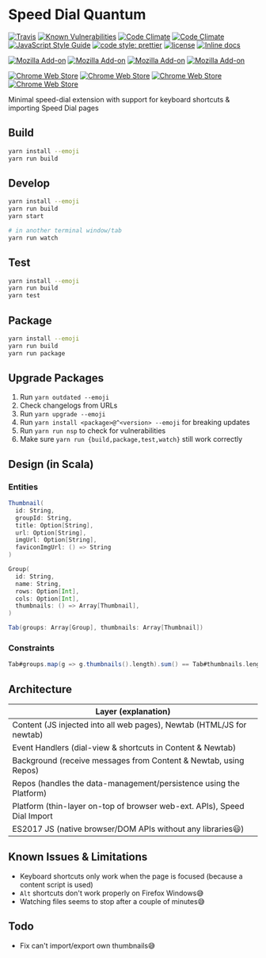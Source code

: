 # Speed Dial Quantum

[![Travis](https://img.shields.io/travis/Ahimta/speed-dial-quantum.svg?style=flat-square)](https://travis-ci.org/Ahimta/speed-dial-quantum)
[![Known Vulnerabilities](https://snyk.io/test/github/Ahimta/speed-dial-quantum/badge.svg?style=flat-square)](https://snyk.io/test/github/Ahimta/speed-dial-quantum)
[![Code Climate](https://img.shields.io/codeclimate/maintainability/Ahimta/speed-dial-quantum.svg?style=flat-square)](https://codeclimate.com/github/Ahimta/speed-dial-quantum/maintainability)
[![Code Climate](https://img.shields.io/codeclimate/Ahimta/speed-dial-quantum.svg?style=flat-square)](https://codeclimate.com/github/Ahimta/speed-dial-quantum/test_coverage)
[![JavaScript Style Guide](https://img.shields.io/badge/code_style-standard-brightgreen.svg?style=flat-square)](https://standardjs.com)
[![code style: prettier](https://img.shields.io/badge/code_style-prettier-ff69b4.svg?style=flat-square)](https://github.com/prettier/prettier)
[![license](https://img.shields.io/github/license/Ahimta/speed-dial-quantum.svg?style=flat-square)](https://github.com/Ahimta/speed-dial-quantum)
[![Inline docs](http://inch-ci.org/github/Ahimta/speed-dial-quantum.svg?branch=master&style=flat-square)](http://inch-ci.org/github/Ahimta/speed-dial-quantum)

[![Mozilla Add-on](https://img.shields.io/amo/v/speed-dial-quantum.svg?style=flat-square)](https://addons.mozilla.org/en-GB/firefox/addon/speed-dial-quantum)
[![Mozilla Add-on](https://img.shields.io/amo/d/speed-dial-quantum.svg?style=flat-square)](https://addons.mozilla.org/en-GB/firefox/addon/speed-dial-quantum/)
[![Mozilla Add-on](https://img.shields.io/amo/users/speed-dial-quantum.svg?style=flat-square)](https://addons.mozilla.org/en-GB/firefox/addon/speed-dial-quantum/)
[![Mozilla Add-on](https://img.shields.io/amo/stars/speed-dial-quantum.svg?style=flat-square)](https://addons.mozilla.org/en-GB/firefox/addon/speed-dial-quantum)

[![Chrome Web Store](https://img.shields.io/chrome-web-store/v/fadmmkodlffpamiglnmodpkmbpalbkmp.svg?style=flat-square)](https://chrome.google.com/webstore/detail/speed-dial-quantum/fadmmkodlffpamiglnmodpkmbpalbkmp)
[![Chrome Web Store](https://img.shields.io/chrome-web-store/users/fadmmkodlffpamiglnmodpkmbpalbkmp.svg?style=flat-square)](https://chrome.google.com/webstore/detail/speed-dial-quantum/fadmmkodlffpamiglnmodpkmbpalbkmp)
[![Chrome Web Store](https://img.shields.io/chrome-web-store/stars/fadmmkodlffpamiglnmodpkmbpalbkmp.svg?style=flat-square)](https://chrome.google.com/webstore/detail/speed-dial-quantum/fadmmkodlffpamiglnmodpkmbpalbkmp)
[![Chrome Web Store](https://img.shields.io/chrome-web-store/price/fadmmkodlffpamiglnmodpkmbpalbkmp.svg?style=flat-square)](https://chrome.google.com/webstore/detail/speed-dial-quantum/fadmmkodlffpamiglnmodpkmbpalbkmp)

Minimal speed-dial extension with support for keyboard shortcuts & importing Speed Dial pages

## Build

```bash
yarn install --emoji
yarn run build
```

## Develop

```bash
yarn install --emoji
yarn run build
yarn start

# in another terminal window/tab
yarn run watch
```

## Test

```bash
yarn install --emoji
yarn run build
yarn test
```

## Package

```bash
yarn install --emoji
yarn run build
yarn run package
```

## Upgrade Packages

1.  Run `yarn outdated --emoji`
2.  Check changelogs from URLs
3.  Run `yarn upgrade --emoji`
4.  Run `yarn install <package>@^<version> --emoji` for breaking updates
5.  Run `yarn run nsp` to check for vulnerabilities
6.  Make sure `yarn run {build,package,test,watch}` still work correctly

## Design (in Scala)

### Entities

```scala
Thumbnail(
  id: String,
  groupId: String,
  title: Option[String],
  url: Option[String],
  imgUrl: Option[String],
  faviconImgUrl: () => String
)

Group(
  id: String,
  name: String,
  rows: Option[Int],
  cols: Option[Int],
  thumbnails: () => Array[Thumbnail],
)

Tab(groups: Array[Group], thumbnails: Array[Thumbnail])
```

### Constraints

```scala
Tab#groups.map(g => g.thumbnails().length).sum() == Tab#thumbnails.length
```

## Architecture

| Layer (explanation)                                                      |
| ------------------------------------------------------------------------ |
| Content (JS injected into all web pages), Newtab (HTML/JS for newtab)    |
| Event Handlers (dial-view & shortcuts in Content & Newtab)               |
| Background (receive messages from Content & Newtab, using Repos)         |
| Repos (handles the data-management/persistence using the Platform)       |
| Platform (thin-layer on-top of browser web-ext. APIs), Speed Dial Import |
| ES2017 JS (native browser/DOM APIs without any libraries:smiley:)        |

## Known Issues & Limitations

- Keyboard shortcuts only work when the page is focused (because a content
  script is used)
- `Alt` shortcuts don't work properly on Firefox Windows:sweat_smile:
- Watching files seems to stop after a couple of minutes:sweat_smile:

## Todo

- Fix can't import/export own thumbnails:sweat_smile:
